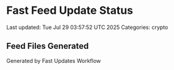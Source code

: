 # Fast Feed Update Status
Last updated: Tue Jul 29 03:57:52 UTC 2025
Categories: crypto

## Feed Files Generated

Generated by Fast Updates Workflow
